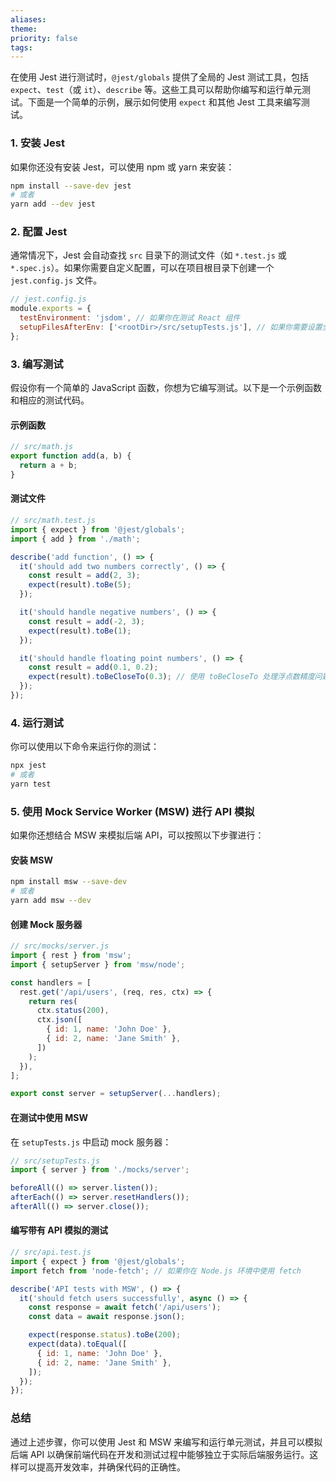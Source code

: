 ```yaml
---
aliases: 
theme: 
priority: false
tags:
---
```

在使用 Jest 进行测试时，`@jest/globals` 提供了全局的 Jest 测试工具，包括 `expect`、`test`（或 `it`）、`describe` 等。这些工具可以帮助你编写和运行单元测试。下面是一个简单的示例，展示如何使用 `expect` 和其他 Jest 工具来编写测试。

### 1. 安装 Jest

如果你还没有安装 Jest，可以使用 npm 或 yarn 来安装：

```bash
npm install --save-dev jest
# 或者
yarn add --dev jest
```

### 2. 配置 Jest

通常情况下，Jest 会自动查找 `src` 目录下的测试文件（如 `*.test.js` 或 `*.spec.js`）。如果你需要自定义配置，可以在项目根目录下创建一个 `jest.config.js` 文件。

```javascript
// jest.config.js
module.exports = {
  testEnvironment: 'jsdom', // 如果你在测试 React 组件
  setupFilesAfterEnv: ['<rootDir>/src/setupTests.js'], // 如果你需要设置全局的测试环境
};
```

### 3. 编写测试

假设你有一个简单的 JavaScript 函数，你想为它编写测试。以下是一个示例函数和相应的测试代码。

#### 示例函数

```javascript
// src/math.js
export function add(a, b) {
  return a + b;
}
```

#### 测试文件

```javascript
// src/math.test.js
import { expect } from '@jest/globals';
import { add } from './math';

describe('add function', () => {
  it('should add two numbers correctly', () => {
    const result = add(2, 3);
    expect(result).toBe(5);
  });

  it('should handle negative numbers', () => {
    const result = add(-2, 3);
    expect(result).toBe(1);
  });

  it('should handle floating point numbers', () => {
    const result = add(0.1, 0.2);
    expect(result).toBeCloseTo(0.3); // 使用 toBeCloseTo 处理浮点数精度问题
  });
});
```

### 4. 运行测试

你可以使用以下命令来运行你的测试：

```bash
npx jest
# 或者
yarn test
```

### 5. 使用 Mock Service Worker (MSW) 进行 API 模拟

如果你还想结合 MSW 来模拟后端 API，可以按照以下步骤进行：

#### 安装 MSW

```bash
npm install msw --save-dev
# 或者
yarn add msw --dev
```

#### 创建 Mock 服务器

```javascript
// src/mocks/server.js
import { rest } from 'msw';
import { setupServer } from 'msw/node';

const handlers = [
  rest.get('/api/users', (req, res, ctx) => {
    return res(
      ctx.status(200),
      ctx.json([
        { id: 1, name: 'John Doe' },
        { id: 2, name: 'Jane Smith' },
      ])
    );
  }),
];

export const server = setupServer(...handlers);
```

#### 在测试中使用 MSW

在 `setupTests.js` 中启动 mock 服务器：

```javascript
// src/setupTests.js
import { server } from './mocks/server';

beforeAll(() => server.listen());
afterEach(() => server.resetHandlers());
afterAll(() => server.close());
```

#### 编写带有 API 模拟的测试

```javascript
// src/api.test.js
import { expect } from '@jest/globals';
import fetch from 'node-fetch'; // 如果你在 Node.js 环境中使用 fetch

describe('API tests with MSW', () => {
  it('should fetch users successfully', async () => {
    const response = await fetch('/api/users');
    const data = await response.json();

    expect(response.status).toBe(200);
    expect(data).toEqual([
      { id: 1, name: 'John Doe' },
      { id: 2, name: 'Jane Smith' },
    ]);
  });
});
```

### 总结

通过上述步骤，你可以使用 Jest 和 MSW 来编写和运行单元测试，并且可以模拟后端 API 以确保前端代码在开发和测试过程中能够独立于实际后端服务运行。这样可以提高开发效率，并确保代码的正确性。